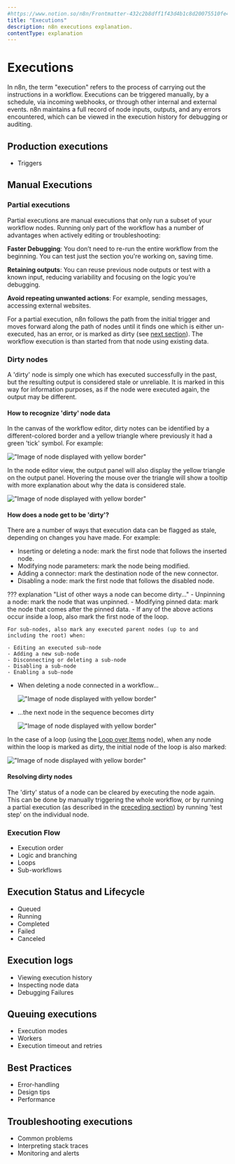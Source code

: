```yaml
---
#https://www.notion.so/n8n/Frontmatter-432c2b8dff1f43d4b1c8d20075510fe4
title: "Executions"
description: n8n executions explanation.
contentType: explanation
---
```


# Executions

In n8n, the term "execution" refers to the process of carrying out the instructions in a workflow. Executions can be triggered manually, by a schedule, via incoming webhooks, or through other internal and external events. n8n maintains a full record of node inputs, outputs, and any errors encountered, which can be viewed in the execution history for debugging or auditing.

## Production executions
   - Triggers

## Manual Executions

### Partial executions

Partial executions are manual executions that only run a subset of your workflow nodes. Running only part of the workflow has a number of advantages when actively editing or troubleshooting:

**Faster Debugging**: You don’t need to re-run the entire workflow from the beginning. You can test just the section you're working on, saving time.

**Retaining outputs**: You can reuse previous node outputs or test with a known input, reducing variability and focusing on the logic you’re debugging.

**Avoid repeating unwanted actions**: For example, sending messages, accessing external websites.

For a partial execution, n8n follows the path from the initial trigger and moves forward along the path of nodes until it finds one which is either un-executed, has an error, or is marked as dirty (see [next section](#dirty-nodes)). The workflow execution is than started from that node using existing data.



### Dirty nodes

A 'dirty' node is simply one which has executed successfully in the past, but the resulting output is considered stale or unreliable. It is marked in this way for information purposes, as if the node were executed again, the output may be different.

#### How to recognize 'dirty' node data

In the canvas of the workflow editor, dirty notes can be identified by a different-colored border and a yellow triangle where previously it had a green 'tick' symbol. For example:

!["Image of node displayed with yellow border"](/_images/workflows/executions/dirty-node-canvas.png)

In the node editor view, the output panel will also display the yellow triangle on the output panel. Hovering the mouse over the triangle will show a tooltip with more explanation about why the data is considered stale.

!["Image of node displayed with yellow border"](/_images/workflows/executions/dirty-node-editor.png)

#### How does a node get to be 'dirty'?

There are a number of ways that execution data can be flagged as stale, depending on changes you have made. For example:

- Inserting or deleting a node: mark the first node that follows the inserted node.
- Modifying node parameters: mark the node being modified.
- Adding a connector: mark the destination node of the new connector.
- Disabling a node: mark the first node that follows the disabled node.

??? explanation "List of other ways a node can become dirty..."
    - Unpinning a node: mark the node that was unpinned.
    - Modifying pinned data: mark the node that comes after the pinned data.
    - If any of the above actions occur inside a loop, also mark the first node of the loop.
    
    For sub-nodes, also mark any executed parent nodes (up to and including the root) when:

    - Editing an executed sub-node
    - Adding a new sub-node
    - Disconnecting or deleting a sub-node
    - Disabling a sub-node
    - Enabling a sub-node

<div class="grid cards" markdown>

-   When deleting a node connected in a workflow...

    !["Image of node displayed with yellow border"](/_images/workflows/executions/dirty-before.png)

-   ...the next node in the sequence becomes dirty

    !["Image of node displayed with yellow border"](/_images/workflows/executions/dirty-after.png)

</div>

In the case of a loop (using the [Loop over Items][] node), when any node within the loop is marked as dirty, the initial node of the loop is also marked:

!["Image of node displayed with yellow border"](/_images/workflows/executions/dirty-loop.png)

#### Resolving dirty nodes

The 'dirty' status of a node can be cleared by executing the node again. This can be done by manually triggering the whole workflow, or by running a partial execution (as described in the [preceding section](#partial-executions)) by running 'test step' on the individual node.

### Execution Flow
   - Execution order
   - Logic and branching
   - Loops
   - Sub-workflows

## Execution Status and Lifecycle
   - Queued
   - Running
   - Completed
   - Failed
   - Canceled

## Execution logs
   - Viewing execution history
   - Inspecting node data
   - Debugging Failures

## Queuing executions
   - Execution modes
   - Workers
   - Execution timeout and retries

## Best Practices
   - Error-handling
   - Design tips
   - Performance

## Troubleshooting executions

- Common problems
- Interpreting stack traces
- Monitoring and alerts

<!-- LINKS -->

[Loop over Items]: /integrations/builtin/core-nodes/n8n-nodes-base.splitinbatches.md
[pinning data]: /data/data-pinning.md